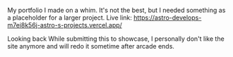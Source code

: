 My portfolio I made on a whim. It's not the best, but I needed something as a placeholder for a larger project.
Live link: https://astro-develops-m7ei8k56j-astro-s-projects.vercel.app/

Looking back While submitting this to showcase, I personally don't like the site anymore and will redo it sometime after arcade ends.
